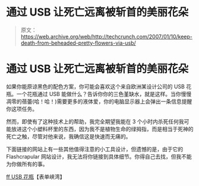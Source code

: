 # 通过 USB  让死亡远离被斩首的美丽花朵

> 原文：<https://web.archive.org/web/http://techcrunch.com/2007/01/10/keep-death-from-beheaded-pretty-flowers-via-usb/>

# 通过 USB 让死亡远离被斩首的美丽花朵

如果你能原谅黑色的配色方案，你可能会喜欢这个来自欧洲某设计公司的 USB 花瓶。一个花瓶通过 USB 能做什么？告诉你你的三色堇缺水，就是这样。当你慢慢凋零的蓓蕾(哈！哈！)需要更多的液体爱，你的电脑显示器上会弹出一条信息提醒你这项任务。

然而，即使有了这种技术上的帮助，我完全期望我能在 3 个小时内杀死任何我可能放进这个小塑料杯里的东西，因为我不是植物生命的绿拇指，而是相当于死神的死亡之触，尽管对他来说，我确信这是快速而无痛的。

下面链接的网站上有一些其他值得注意的小工具设计，但遗憾的是，由于它的 Flashcrapular 网站设计，我无法将你链接到具体细节。你得自己去找，但我不能为你做所有的事。

[ff USB 花瓶](https://web.archive.org/web/20130628140147/http://www.formfjord.com/formfjord.html)【表单峡湾】